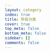 ```yaml
---
layout: category
index: true
title: 所有分类
cover: true
top_meta: false
bottom_meta: false
sidebar: []
comments: false
---
```


